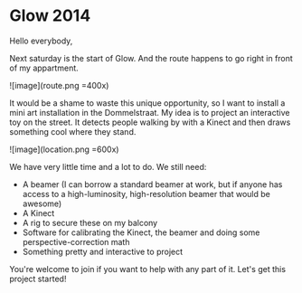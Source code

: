 Glow 2014
========

Hello everybody,

Next saturday is the start of Glow. And the route happens to go right in front of my appartment.

![image](route.png =400x)

It would be a shame to waste this unique opportunity, so I want to install a mini art installation in the Dommelstraat. My idea is to project an interactive toy on the street. It detects people walking by with a Kinect and then draws something cool where they stand.

![image](location.png =600x)

We have very little time and a lot to do. We still need:

* A beamer (I can borrow a standard beamer at work, but if anyone has access to a high-luminosity, high-resolution beamer that would be awesome)
* A Kinect
* A rig to secure these on my balcony
* Software for calibrating the Kinect, the beamer and doing some perspective-correction math
* Something pretty and interactive to project

You're welcome to join if you want to help with any part of it. Let's get this project started!
